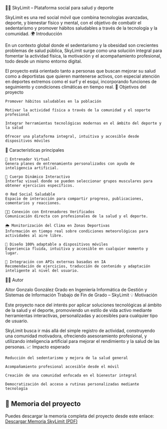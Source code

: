 🏋️‍♂️ SkyLimit – Plataforma social para salud y deporte

SkyLimit es una red social móvil que combina tecnologías avanzadas, deporte, y bienestar físico y mental, con el objetivo de combatir el sedentarismo y promover hábitos saludables a través de la tecnología y la comunidad.
🌍 Introducción

En un contexto global donde el sedentarismo y la obesidad son crecientes problemas de salud pública, SkyLimit surge como una solución integral para fomentar la actividad física, la motivación y el acompañamiento profesional, todo desde un mismo entorno digital.

El proyecto está orientado tanto a personas que buscan mejorar su salud como a deportistas que quieren mantenerse activos, con especial atención en deportes extremos como el surf y el esquí, incorporando funciones de seguimiento y condiciones climáticas en tiempo real.
🎯 Objetivos del proyecto

    Promover hábitos saludables en la población

    Motivar la actividad física a través de la comunidad y el soporte profesional

    Integrar herramientas tecnológicas modernas en el ámbito del deporte y la salud

    Ofrecer una plataforma integral, intuitiva y accesible desde dispositivos móviles

🧠 Características principales

    🤖 Entrenador Virtual
    Genera planes de entrenamiento personalizados con ayuda de inteligencia artificial.

    🧍 Cuerpo Dinámico Interactivo
    Interfaz visual donde se pueden seleccionar grupos musculares para obtener ejercicios específicos.

    🌐 Red Social Saludable
    Espacio de interacción para compartir progreso, publicaciones, comentarios y reacciones.

    🧑‍🏫 Conexión con Entrenadores Verificados
    Comunicación directa con profesionales de la salud y el deporte.

    🌦️ Monitorización del Clima en Zonas Deportivas
    Información en tiempo real sobre condiciones meteorológicas para actividades al aire libre.

    📱 Diseño 100% adaptable a dispositivos móviles
    Experiencia fluida, intuitiva y accesible en cualquier momento y lugar.

    🧬 Integración con APIs externas basadas en IA
    Recomendación de ejercicios, traducción de contenido y adaptación inteligente al nivel del usuario.

👨‍🎓 Autor

Aitor Gonzalo González
Grado en Ingeniería Informática de Gestión y Sistemas de Información
Trabajo de Fin de Grado – SkyLimit
💡 Motivación

Este proyecto nace del interés por aplicar soluciones tecnológicas al ámbito de la salud y el deporte, promoviendo un estilo de vida activo mediante herramientas interactivas, personalizadas y accesibles para cualquier tipo de usuario.

SkyLimit busca ir más allá del simple registro de actividad, construyendo una comunidad motivadora, ofreciendo asesoramiento profesional, y utilizando inteligencia artificial para mejorar el rendimiento y la salud de las personas.
📈 Impacto esperado

    Reducción del sedentarismo y mejora de la salud general

    Acompañamiento profesional accesible desde el móvil

    Creación de una comunidad enfocada en el bienestar integral

    Democratización del acceso a rutinas personalizadas mediante tecnología



## 📄 Memoria del proyecto

Puedes descargar la memoria completa del proyecto desde este enlace:  
[Descargar Memoria SkyLimit (PDF)](https://drive.google.com/file/d/1D9bjyhW6tgHBdRSGxDxrHQT3bHjIbUti/view?usp=drive_link)
